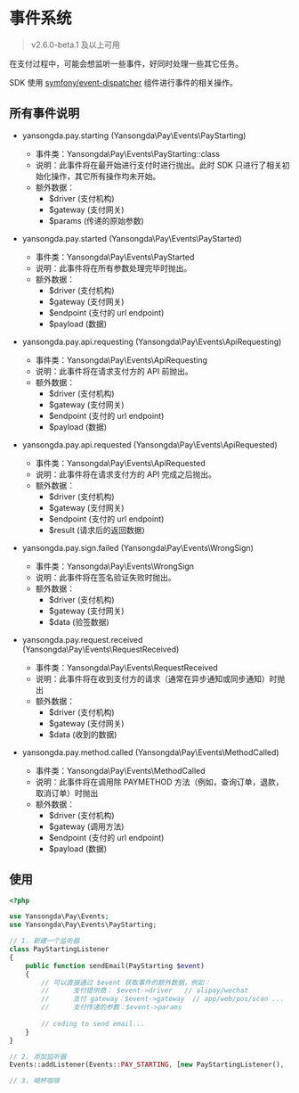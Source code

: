 # 事件系统

> v2.6.0-beta.1 及以上可用

在支付过程中，可能会想监听一些事件，好同时处理一些其它任务。

SDK 使用 [symfony/event-dispatcher](https://github.com/symfony/event-dispatcher) 组件进行事件的相关操作。

## 所有事件说明

- yansongda.pay.starting (Yansongda\Pay\Events\PayStarting)
    
    - 事件类：Yansongda\Pay\Events\PayStarting::class
    - 说明：此事件将在最开始进行支付时进行抛出。此时 SDK 只进行了相关初始化操作，其它所有操作均未开始。
    - 额外数据：
        - $driver (支付机构)
        - $gateway (支付网关)
        - $params (传递的原始参数)
    
- yansongda.pay.started (Yansongda\Pay\Events\PayStarted)

    - 事件类：Yansongda\Pay\Events\PayStarted
    - 说明：此事件将在所有参数处理完毕时抛出。
    - 额外数据：
        - $driver (支付机构)
        - $gateway (支付网关)
        - $endpoint (支付的 url endpoint)
        - $payload (数据)

- yansongda.pay.api.requesting (Yansongda\Pay\Events\ApiRequesting)

    - 事件类：Yansongda\Pay\Events\ApiRequesting
    - 说明：此事件将在请求支付方的 API 前抛出。
    - 额外数据：
        - $driver (支付机构)
        - $gateway (支付网关)
        - $endpoint (支付的 url endpoint)
        - $payload (数据)
        
- yansongda.pay.api.requested (Yansongda\Pay\Events\ApiRequested)

    - 事件类：Yansongda\Pay\Events\ApiRequested
    - 说明：此事件将在请求支付方的 API 完成之后抛出。
    - 额外数据：
        - $driver (支付机构)
        - $gateway (支付网关)
        - $endpoint (支付的 url endpoint)
        - $result (请求后的返回数据)
        
- yansongda.pay.sign.failed (Yansongda\Pay\Events\WrongSign)
    
    - 事件类：Yansongda\Pay\Events\WrongSign
    - 说明：此事件将在签名验证失败时抛出。
    - 额外数据：
        - $driver (支付机构)
        - $gateway (支付网关)
        - $data (验签数据)
    
- yansongda.pay.request.received (Yansongda\Pay\Events\RequestReceived)
    
    - 事件类：Yansongda\Pay\Events\RequestReceived
    - 说明：此事件将在收到支付方的请求（通常在异步通知或同步通知）时抛出
    - 额外数据：
        - $driver (支付机构)
        - $gateway (支付网关)
        - $data (收到的数据)
    
- yansongda.pay.method.called (Yansongda\Pay\Events\MethodCalled)
    
    - 事件类：Yansongda\Pay\Events\MethodCalled
    - 说明：此事件将在调用除 PAYMETHOD 方法（例如，查询订单，退款，取消订单）时抛出
    - 额外数据：
        - $driver (支付机构)
        - $gateway (调用方法)
        - $endpoint (支付的 url endpoint)
        - $payload (数据)

## 使用

```php
<?php

use Yansongda\Pay\Events;
use Yansongda\Pay\Events\PayStarting;

// 1. 新建一个监听器
class PayStartingListener
{
    public function sendEmail(PayStarting $event)
    {
        // 可以直接通过 $event 获取事件的额外数据，例如：
        //      支付提供商： $event->driver   // alipay/wechat
        //      支付 gateway：$event->gateway  // app/web/pos/scan ...
        //      支付传递的参数：$event->params
        
        // coding to send email...
    }
}

// 2. 添加监听器
Events::addListener(Events::PAY_STARTING, [new PayStartingListener(), 'sendEmail']);

// 3. 喝杯咖啡

```

